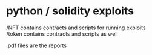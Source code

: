 # python / solidity exploits

/NFT contains contracts and scripts for running exploits</br>
/token contains contracts and scripts as well

.pdf files are the reports

